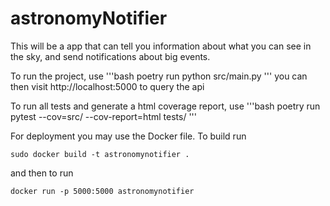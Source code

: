 # astronomyNotifier
This will be a app that can tell you information about what you can see in the sky, and send notifications about big events. 


To run the project, use 
'''bash
poetry run python src/main.py
'''
you can then visit http://localhost:5000 to query the api


To run all tests and generate a html coverage report, use
'''bash
poetry run pytest --cov=src/ --cov-report=html tests/
'''

For deployment you may use the Docker file. To build run

```
sudo docker build -t astronomynotifier .
```

and then to run
```
docker run -p 5000:5000 astronomynotifier
```

